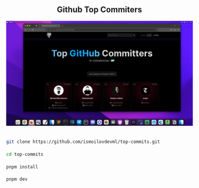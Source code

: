 <h2 align="center">Github Top Commiters</h2>

![alt text](https://github.com/ismoilovdevml/top-commits/blob/master/public/banner.png)



```bash

git clone https://github.com/ismoilovdevml/top-commits.git

cd top-commits

pnpm install

pnpm dev
```


